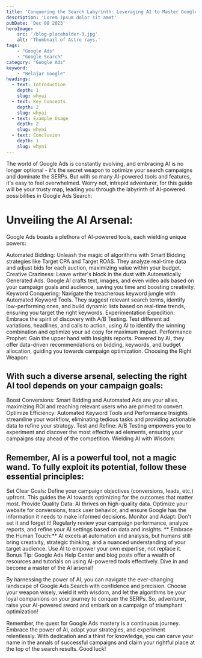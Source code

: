 ```yaml
---
title: 'Conquering the Search Labyrinth: Leveraging AI to Master Google Ads'
description: 'Lorem ipsum dolor sit amet'
pubDate: 'Dec 08 2023'
heroImage: 
    src: '/blog-placeholder-3.jpg'
    alt: 'Thumbnail of Astro rays.'
tags: 
    - "Google Ads"
    - "Google Search"
category: "Google Ads"
keyword: 
    - "Belajar Google"
headings:
  - text: Introduction
    depth: 1
    slug: whyai
  - text: Key Concepts
    depth: 2
    slug: whyai
  - text: Example Usage
    depth: 2
    slug: whyai
  - text: Conclusion
    depth: 1
    slug: whyai
---
```


The world of Google Ads is constantly evolving, and embracing AI is no longer optional - it's the secret weapon to optimize your search campaigns and dominate the SERPs. But with so many AI-powered tools and features, it's easy to feel overwhelmed. Worry not, intrepid adventurer, for this guide will be your trusty map, leading you through the labyrinth of AI-powered possibilities in Google Ads Search:

# Unveiling the AI Arsenal:

Google Ads boasts a plethora of AI-powered tools, each wielding unique powers:

Automated Bidding: Unleash the magic of algorithms with Smart Bidding strategies like Target CPA and Target ROAS. They analyze real-time data and adjust bids for each auction, maximizing value within your budget.
Creative Craziness: Leave writer's block in the dust with Automatically Generated Ads. Google AI crafts text, images, and even video ads based on your campaign goals and audience, saving you time and boosting creativity.
Keyword Conquering: Navigate the treacherous keyword jungle with Automated Keyword Tools. They suggest relevant search terms, identify low-performing ones, and build dynamic lists based on real-time trends, ensuring you target the right keywords.
Experimentation Expedition: Embrace the spirit of discovery with A/B Testing. Test different ad variations, headlines, and calls to action, using AI to identify the winning combination and optimize your ad copy for maximum impact.
Performance Prophet: Gain the upper hand with Insights reports. Powered by AI, they offer data-driven recommendations on bidding, keywords, and budget allocation, guiding you towards campaign optimization.
Choosing the Right Weapon:

## With such a diverse arsenal, selecting the right AI tool depends on your campaign goals:

Boost Conversions: Smart Bidding and Automated Ads are your allies, maximizing ROI and reaching relevant users who are primed to convert.
Optimize Efficiency: Automated Keyword Tools and Performance Insights streamline your workflow, eliminating tedious tasks and providing actionable data to refine your strategy.
Test and Refine: A/B Testing empowers you to experiment and discover the most effective ad elements, ensuring your campaigns stay ahead of the competition.
Wielding AI with Wisdom:

## Remember, AI is a powerful tool, not a magic wand. To fully exploit its potential, follow these essential principles:

Set Clear Goals: Define your campaign objectives (conversions, leads, etc.) upfront. This guides the AI towards optimizing for the outcomes that matter most.
Provide Quality Data: AI thrives on high-quality data. Optimize your website for conversions, track user behavior, and ensure Google has the information it needs to make informed decisions.
Monitor and Adapt: Don't set it and forget it! Regularly review your campaign performance, analyze reports, and refine your AI settings based on data and insights.
** Embrace the Human Touch:** AI excels at automation and analysis, but humans still bring creativity, strategic thinking, and a nuanced understanding of your target audience. Use AI to empower your own expertise, not replace it.
Bonus Tip: Google Ads Help Center and blog posts offer a wealth of resources and tutorials on using AI-powered tools effectively. Dive in and become a master of the AI arsenal!

By harnessing the power of AI, you can navigate the ever-changing landscape of Google Ads Search with confidence and precision. Choose your weapon wisely, wield it with wisdom, and let the algorithms be your loyal companions on your journey to conquer the SERPs. So, adventurer, raise your AI-powered sword and embark on a campaign of triumphant optimization!

Remember, the quest for Google Ads mastery is a continuous journey. Embrace the power of AI, adapt your strategies, and experiment relentlessly. With dedication and a thirst for knowledge, you can carve your name in the annals of successful campaigns and claim your rightful place at the top of the search results. Good luck!
